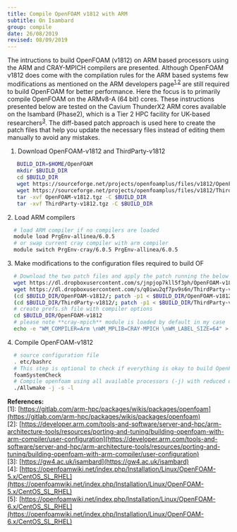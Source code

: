 ```yaml
---
title: Compile OpenFOAM v1812 with ARM
subtitle: On Isambard
group: compile
date: 26/08/2019
revised: 08/09/2019
---
```

The intructions to build OpenFOAM (v1812) on ARM based processors using the ARM and CRAY-MPICH compilers are presented. Although OpenFOAM v1812 does come with the compilation rules for the ARM based systems few modifications as mentioned on the ARM developers page<sup>[1](#1),[2](#2)</sup> are still required to build OpenFOAM for better performance. Here the focus is to primarily compile OpenFOAM on the ARMv8-A (64 bit) cores. These instructions presented below are tested on the Cavium ThunderX2 ARM cores available on the Isambard (Phase2), which is a Tier 2 HPC facility for UK-based researchers<sup>[3](#3)</sup>. The diff-based patch approach is used here to create the patch files that help you update the necessary files instead of editing them manually to avoid any mistakes. 


1. Download OpenFOAM-v1812 and ThirdParty-v1812
  ```sh
     BUILD_DIR=$HOME/OpenFOAM
     mkdir $BUILD_DIR
     cd $BUILD_DIR
     wget https://sourceforge.net/projects/openfoamplus/files/v1812/OpenFOAM-v1812.tgz
     wget https://sourceforge.net/projects/openfoamplus/files/v1812/ThirdParty-v1812.tgz
     tar -xvf OpenFOAM-v1812.tgz -C $BUILD_DIR 
     tar -xvf ThirdParty-v1812.tgz -C $BUILD_DIR
  ```
  &#13;
2. Load ARM compilers
  ```sh
    # load ARM compiler if no compilers are loaded
    module load PrgEnv-allinea/6.0.5
    # or swap current cray compiler with arm compiler
    module switch PrgEnv-cray/6.0.5 PrgEnv-allinea/6.0.5
  ```
  &#13;
3. Make modifications to the configuration files required to build OF
  ```sh
    # Download the two patch files and apply the patch running the below commands
    wget https://dl.dropboxusercontent.com/s/jnpjop7kll5f3ph/OpenFOAM-v1812.patch
    wget https://dl.dropboxusercontent.com/s/q0iwu2qf7pv9s6n/ThirdParty-v1812.patch
    (cd $BUILD_DIR/OpenFOAM-v1812/; patch -p1 < $BUILD_DIR/OpenFOAM-v1812.patch)
    (cd $BUILD_DIR/ThirdParty-v1812/; patch -p1 < $BUILD_DIR/ThirdParty-v1812.patch)
    # create prefs.sh file with compiler options
    cd $BUILD_DIR/OpenFOAM-v1812
    # please note **cray-mpich** module is loaded by default in my case
    echo -e "WM_COMPILER=Arm \nWM_MPLIB=CRAY-MPICH \nWM_LABEL_SIZE=64" > $BUILD_DIR/OpenFOAM-v1812/etc/prefs.sh
  ```
  &#13;
4. Compile OpenFOAM-v1812
  ```sh
    # source configuration file
    . etc/bashrc
    # This step is optional to check if everything is okay to build OpenFOAM
    foamSystemCheck
    # Compile openfoam using all available processors (-j) with reduced output (-s) and log the output (-l) to a file so that we can examine any compilation issues later.
    ./Allwmake -j -s -l
  ```
  &#13;
**References:**
<br>
<a id="1"></a>[1]: [https://gitlab.com/arm-hpc/packages/wikis/packages/openfoam](https://gitlab.com/arm-hpc/packages/wikis/packages/openfoam)
<br>
<a id="2"></a>[2]: [https://developer.arm.com/tools-and-software/server-and-hpc/arm-architecture-tools/resources/porting-and-tuning/building-openfoam-with-arm-compiler/user-configuration](https://developer.arm.com/tools-and-software/server-and-hpc/arm-architecture-tools/resources/porting-and-tuning/building-openfoam-with-arm-compiler/user-configuration)
<br>
<a id="3"></a>[3]: [https://gw4.ac.uk/isambard](https://gw4.ac.uk/isambard)
<br>
<a id="4"></a>[4]: [https://openfoamwiki.net/index.php/Installation/Linux/OpenFOAM-5.x/CentOS_SL_RHEL](https://openfoamwiki.net/index.php/Installation/Linux/OpenFOAM-5.x/CentOS_SL_RHEL)
<br>
<a id="5"></a>[5]: [https://openfoamwiki.net/index.php/Installation/Linux/OpenFOAM-6.x/CentOS_SL_RHEL](https://openfoamwiki.net/index.php/Installation/Linux/OpenFOAM-6.x/CentOS_SL_RHEL)
